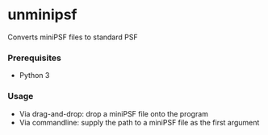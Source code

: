 # unminipsf
Converts miniPSF files to standard PSF

### Prerequisites
* Python 3

### Usage
* Via drag-and-drop: drop a miniPSF file onto the program
* Via commandline: supply the path to a miniPSF file as the first argument
